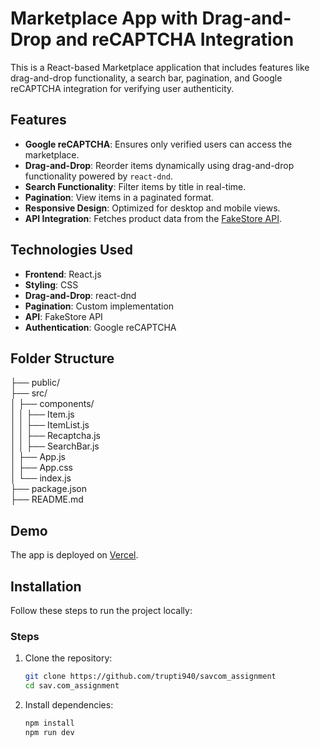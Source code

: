 # Marketplace App with Drag-and-Drop and reCAPTCHA Integration

This is a React-based Marketplace application that includes features like drag-and-drop functionality, a search bar, pagination, and Google reCAPTCHA integration for verifying user authenticity.

## Features

- **Google reCAPTCHA**: Ensures only verified users can access the marketplace.
- **Drag-and-Drop**: Reorder items dynamically using drag-and-drop functionality powered by `react-dnd`.
- **Search Functionality**: Filter items by title in real-time.
- **Pagination**: View items in a paginated format.
- **Responsive Design**: Optimized for desktop and mobile views.
- **API Integration**: Fetches product data from the [FakeStore API](https://fakestoreapi.com/).

## Technologies Used
- **Frontend**: React.js
- **Styling**: CSS
- **Drag-and-Drop**: react-dnd
- **Pagination**: Custom implementation
- **API**: FakeStore API
- **Authentication**: Google reCAPTCHA

## Folder Structure

  ├── public/ </br>
├── src/ </br>
│   ├── components/ </br>
│   │   ├── Item.js </br>
│   │   ├── ItemList.js </br>
│   │   ├── Recaptcha.js </br>
│   │   ├── SearchBar.js </br>
│   ├── App.js </br>
│   ├── App.css </br>
│   └── index.js </br>
├── package.json </br>
├── README.md


## Demo

The app is deployed on [Vercel](https://savcom-assignment.vercel.app/). 

## Installation

Follow these steps to run the project locally:

### Steps

1. Clone the repository:
   ```bash
   git clone https://github.com/trupti940/savcom_assignment
   cd sav.com_assignment
2. Install dependencies:
   ```bash
   npm install
   npm run dev
   

